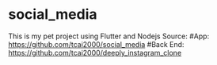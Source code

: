 # social_media

This is my pet project using Flutter and Nodejs
Source:
#App: https://github.com/tcai2000/social_media
#Back End: https://github.com/tcai2000/deeply_instagram_clone
